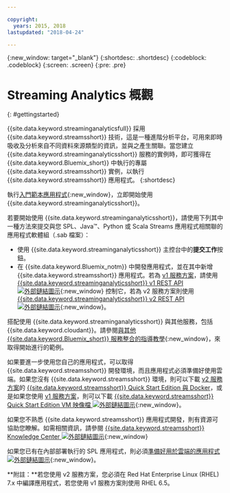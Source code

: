 ```yaml
---

copyright:
  years: 2015, 2018
lastupdated: "2018-04-24"

---
```


<!-- Attribute definitions -->
{:new_window: target="_blank"}
{:shortdesc: .shortdesc}
{:codeblock: .codeblock}
{:screen: .screen}
{:pre: .pre}


# Streaming Analytics 概觀
{: #gettingstarted}

{{site.data.keyword.streaminganalyticsfull}} 採用 {{site.data.keyword.streamsshort}} 技術，這是一種進階分析平台，可用來即時吸收及分析來自不同資料來源類型的資訊，並與之產生關聯。當您建立 {{site.data.keyword.streaminganalyticsshort}} 服務的實例時，即可獲得在 {{site.data.keyword.Bluemix_short}} 中執行的專屬 {{site.data.keyword.streamsshort}} 實例，以執行 {{site.data.keyword.streamsshort}} 應用程式。
{:shortdesc}

執行[入門範本應用程式](/docs/services/StreamingAnalytics/t_starter_app_deploy.html){:new_window}，立即開始使用 {{site.data.keyword.streaminganalyticsshort}}。

若要開始使用 {{site.data.keyword.streaminganalyticsshort}}，請使用下列其中一種方法來提交與您 SPL、Java™、Python 或 Scala Streams 應用程式相關聯的應用程式軟體組（.sab 檔案）：
* 使用 {{site.data.keyword.streaminganalyticsshort}} 主控台中的**提交工作**按鈕。
* 在 {{site.data.keyword.Bluemix_notm}} 中開發應用程式，並在其中新增 {{site.data.keyword.streamsshort}} 應用程式。若為 [v1 服務方案](/docs/services/StreamingAnalytics/service_plans.html)，請使用 [{{site.data.keyword.streaminganalyticsshort}} v1 REST API ![](../../icons/launch-glyph.svg "外部鏈結圖示")](https://console.bluemix.net/apidocs/220){:new_window} 控制它，若為 v2 服務方案則使用 [{{site.data.keyword.streaminganalyticsshort}} v2 REST API ![外部鏈結圖示](../../icons/launch-glyph.svg "外部鏈結圖示")](https://console.bluemix.net/apidocs/1939){:new_window}。

搭配使用 {{site.data.keyword.streaminganalyticsshort}} 與其他服務，包括 {{site.data.keyword.cloudant}}。請參閱[與其他 {{site.data.keyword.Bluemix_short}} 服務整合的指導教學](/docs/services/StreamingAnalytics/r_integrating_cloudant_rest.html){:new_window}，來取得開始進行的範例。

如果要進一步使用您自己的應用程式，可以取得 {{site.data.keyword.streamsshort}} 開發環境，而且應用程式必須準備好使用雲端。如果您沒有 {{site.data.keyword.streamsshort}} 環境，則可以下載 [v2 服務方案](/docs/services/StreamingAnalytics/service_plans.html)的 [{{site.data.keyword.streamsshort}} Quick Start Edition 與 Docker](https://www-01.ibm.com/marketing/iwm/iwm/web/preLogin.do?source=swg-ibmistvi)，或是如果您使用 [v1 服務方案](/docs/services/StreamingAnalytics/service_plans.html)，則可以下載 [{{site.data.keyword.streamsshort}} Quick Start Edition VM 映像檔 ![外部鏈結圖示](../../icons/launch-glyph.svg "外部鏈結圖示")](http://ibmstreams.github.io/streamsx.documentation/docs/4.2/qse-intro/){:new_window}。

如果您不熟悉 {{site.data.keyword.streamsshort}} 應用程式開發，則有資源可協助您瞭解。如需相關資訊，請參閱 [{{site.data.keyword.streamsshort}} Knowledge Center ![外部鏈結圖示](../../icons/launch-glyph.svg "外部鏈結圖示")](https://www.ibm.com/support/knowledgecenter/en/SSCRJU_4.2.1/com.ibm.streams.welcome.doc/doc/kc-homepage.html){:new_window}

如果您已有在內部部署執行的 SPL 應用程式，則必須[準備好用於雲端的應用程式 ![外部鏈結圖示](../../icons/launch-glyph.svg "外部鏈結圖示")](https://developer.ibm.com/streamsdev/docs/getting-spl-application-ready-cloud/){:new_window}。

**附註：**若您使用 v2 服務方案，您必須在 Red Hat Enterprise Linux (RHEL) 7.x 中編譯應用程式，若您使用 v1 服務方案則使用 RHEL 6.5。
